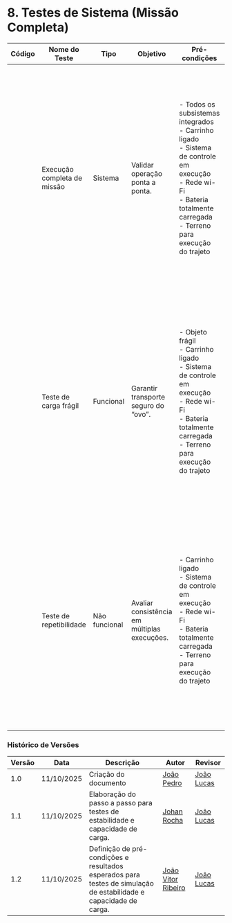 # 8. Testes de Sistema (Missão Completa)

| Código | Nome do Teste               | Tipo          | Objetivo                                     | Pré-condições | Procedimento                                                                                                                                                                                                                                                                                                             | Resultado Esperado | Requisito Relacionado |
| ------ | --------------------------- | ------------- | -------------------------------------------- | ------------- | ------------------------------------------------------------------------------------------------------------------------------------------------------------------------------------------------------------------------------------------------------------------------------------------------------------------------ | ------------------ | --------------------- |
|        | Execução completa de missão | Sistema       | Validar operação ponta a ponta.              |   - Todos os subsistemas integrados<br> - Carrinho ligado<br> - Sistema de controle em execução<br>- Rede wi-Fi<br> - Bateria totalmente carregada<br> - Terreno para execução do trajeto            | 1\. Definir um ponto de partida (A) e um ponto de entrega (B).<br>2\. Enviar uma missão completa via interface: ir de A para B, acionar o servomotor para depositar a carga, e retornar para A.<br>3\. Acompanhar toda a execução física.<br>4\. Ao final, gerar e analisar o relatório da missão.                       |        - Carrinho percorreu o trajeto estabelecido<br> - A carga foi depositada no recipiente sem danos<br> - O relatório foi gerado e disponibilizado ao operador com base nos dados de trajeto estabelecido e executado            |                       |
|        | Teste de carga frágil       | Funcional     | Garantir transporte seguro do “ovo”.         | - Objeto frágil<br> - Carrinho ligado<br> - Sistema de controle em execução<br>- Rede wi-Fi<br> - Bateria totalmente carregada<br> - Terreno para execução do trajeto              | 1\. Colocar um objeto frágil (ex: um ovo cru) no compartimento de carga.<br>2\. Executar a mesma missão do teste SYS-01.<br>3\. Observar a suavidade dos movimentos do carrinho, especialmente em acelerações, frenagens e curvas.<br>4\. Ao final da missão, inspecionar o objeto em busca de qualquer dano.            |   - Carrinho percorreu o trajeto estabelecido<br> - A carga foi depositada no recipiente sem ser danificada                  |                       |
|        | Teste de repetibilidade     | Não funcional | Avaliar consistência em múltiplas execuções. | - Carrinho ligado<br> - Sistema de controle em execução<br>- Rede wi-Fi<br> - Bateria totalmente carregada<br> - Terreno para execução do trajeto             | 1\. Executar a missão completa do teste SYS-01.<br>2\. Ao final, registrar a posição final do carrinho a partir dos dados do relatório.<br>3\. Reposicionar o carrinho exatamente no ponto de partida.<br>4\. Repetir os passos 1 a 3 por um total de 5 vezes.<br>5\. Comparar as posições finais de todas as execuções. |       - Carrinho percorreu o trajeto estabelecido em todas as iterações<br> - A carga foi depositada no recipiente sem danos em todas as iterações<br> - O relatório foi gerado e disponibilizado ao operador com base nos dados de trajeto estabelecido e executado em todas as iterações            |                       |





### Histórico de Versões

| Versão | Data       | Descrição                                      | Autor               | Revisor            |
|--------|------------|------------------------------------------------|---------------------|--------------------|
| 1.0    | 11/10/2025 | Criação do documento | [João Pedro](https://github.com/JoaoPedrooSS)          |  [João Lucas](https://github.com/jlucasiqueira)  |
| 1.1    | 11/10/2025 | Elaboração do passo a passo para testes de estabilidade e capacidade de carga. | [Johan Rocha](https://github.com/johan-rocha)          |  [João Lucas](https://github.com/jlucasiqueira)  |
| 1.2    | 11/10/2025 | Definição de pré-condições e resultados esperados para testes de simulação de estabilidade e capacidade de carga. | [João Vitor Ribeiro](https://github.com/Joa0V)          |  [João Lucas](https://github.com/jlucasiqueira)  |